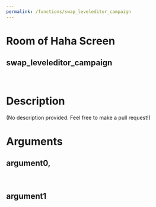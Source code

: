 ```yaml
---
permalink: /functions/swap_leveleditor_campaign
---
```

# Room of Haha Screen  
## swap_leveleditor_campaign  
&nbsp;  
# Description  
(No description provided. Feel free to make a pull request!) 
&nbsp;  
# Arguments
## argument0, 

&nbsp;  
## argument1

&nbsp;  


